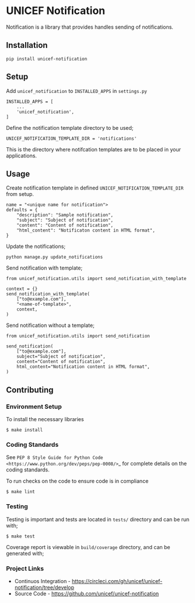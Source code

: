 # UNICEF Notification

Notification is a library that provides handles sending of notifications.


## Installation

    pip install unicef-notification


## Setup

Add ``unicef_notification`` to ``INSTALLED_APPS`` in ``settings.py``

    INSTALLED_APPS = [
        ...
        'unicef_notification',
    ]

Define the notification template directory to be used;

    UNICEF_NOTIFICATION_TEMPLATE_DIR = 'notifications'

This is the directory where notifcation templates are to be placed in your applications.

## Usage

Create notification template in defined `UNICEF_NOTIFICATION_TEMPLATE_DIR` from setup.

    name = "<unique name for notification">
    defaults = {
        "description": "Sample notification",
        "subject": "Subject of notification",
        "content": "Content of notification",
        "html_content": "Notificaton content in HTML format",
    }

Update the notifications;

    python manage.py update_notifications

Send notification with template;

    from unicef_notification.utils import send_notification_with_template

    context = {}
    send_notification_with_template(
        ["to@example.com"],
        "<name-of-template>",
        context,
    )

Send notification without a template;

    from unicef_notification.utils import send_notification

    send_notification(
        ["to@example.com"],
        subject="Subject of notification",
        content="Content of notification",
        html_content="Notification content in HTML format",
    )


## Contributing

### Environment Setup

To install the necessary libraries

    $ make install


### Coding Standards

See `PEP 8 Style Guide for Python Code <https://www.python.org/dev/peps/pep-0008/>`_ for complete details on the coding standards.

To run checks on the code to ensure code is in compliance

    $ make lint


### Testing

Testing is important and tests are located in `tests/` directory and can be run with;

    $ make test

Coverage report is viewable in `build/coverage` directory, and can be generated with;


### Project Links

 - Continuos Integration - https://circleci.com/gh/unicef/unicef-notification/tree/develop
 - Source Code - https://github.com/unicef/unicef-notification
